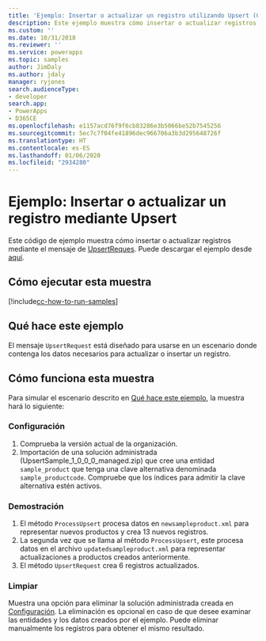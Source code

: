 ```yaml
---
title: 'Ejemplo: Insertar o actualizar un registro utilizando Upsert (Common Data Service) | Microsoft Docs'
description: Este ejemplo muestra cómo insertar o actualizar registros mediante el mensaje de Upsert.
ms.custom: ''
ms.date: 10/31/2018
ms.reviewer: ''
ms.service: powerapps
ms.topic: samples
author: JimDaly
ms.author: jdaly
manager: ryjones
search.audienceType:
- developer
search.app:
- PowerApps
- D365CE
ms.openlocfilehash: e1157acd76f9f6cb83286e3b5066be52b7545256
ms.sourcegitcommit: 5ec7c7f04fe41896dec966706a3b3d295648726f
ms.translationtype: HT
ms.contentlocale: es-ES
ms.lasthandoff: 01/06/2020
ms.locfileid: "2934280"
---
```

# <a name="sample-insert-or-update-a-record-using-upsert"></a>Ejemplo: Insertar o actualizar un registro mediante Upsert

<!-- https://docs.microsoft.com/dynamics365/customer-engagement/developer/sample-insert-update-record-upsert -->

Este código de ejemplo muestra cómo insertar o actualizar registros mediante el mensaje de [UpsertReques](https://docs.microsoft.com/dotnet/api/microsoft.xrm.sdk.messages.upsertrequest?view=dynamics-general-ce-9). Puede descargar el ejemplo desde [aquí](https://github.com/Microsoft/PowerApps-Samples/tree/master/cds/orgsvc/C%23/InsertRecordUsingUpsert).

## <a name="how-to-run-this-sample"></a>Cómo ejecutar esta muestra

[!include[cc-how-to-run-samples](../../includes/cc-how-to-run-samples.md)]

## <a name="what-this-sample-does"></a>Qué hace este ejemplo

El mensaje `UpsertRequest` está diseñado para usarse en un escenario donde contenga los datos necesarios para actualizar o insertar un registro.

## <a name="how-this-sample-works"></a>Cómo funciona esta muestra

Para simular el escenario descrito en [Qué hace este ejemplo](#what-this-sample-does), la muestra hará lo siguiente:

### <a name="setup"></a>Configuración

1. Comprueba la versión actual de la organización.
1. Importación de una solución administrada (UpsertSample_1_0_0_0_managed.zip) que cree una entidad `sample_product` que tenga una clave alternativa denominada `sample_productcode`. Compruebe que los índices para admitir la clave alternativa estén activos.

### <a name="demonstrate"></a>Demostración

1. El método `ProcessUpsert` procesa datos en `newsampleproduct.xml` para representar nuevos productos y crea 13 nuevos registros.
1. La segunda vez que se llama al método `ProcessUpsert`, este procesa datos en el archivo `updatedsampleproduct.xml` para representar actualizaciones a productos creados anteriormente. 
1. El método `UpsertRequest` crea 6 registros actualizados. 

### <a name="clean-up"></a>Limpiar

Muestra una opción para eliminar la solución administrada creada en [Configuración](#setup). La eliminación es opcional en caso de que desee examinar las entidades y los datos creados por el ejemplo. Puede eliminar manualmente los registros para obtener el mismo resultado.
